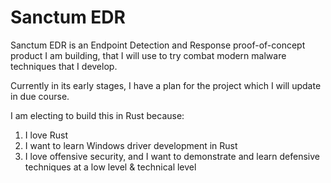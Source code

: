 # Sanctum EDR

Sanctum EDR is an Endpoint Detection and Response proof-of-concept product I am building, that I will use to try combat modern malware techniques that I develop.

Currently in its early stages, I have a plan for the project which I will update in due course.

I am electing to build this in Rust because:

1) I love Rust
2) I want to learn Windows driver development in Rust
3) I love offensive security, and I want to demonstrate and learn defensive techniques at a low level & technical level